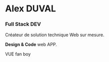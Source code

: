 # Alex DUVAL

### Full Stack DEV

Créateur de solution technique Web sur mesure. 

**Design & Code** web APP. 

VUE fan boy 

